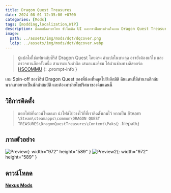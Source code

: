 ```yaml
---
title: Dragon Quest Treasures
date: 2024-08-01 12:35:00 +0700
categories: [Mods]
tags: [modding,localization,WIP]
description: ม็อดแปลภาษาไทย ซับไตเติล UI และกราฟิกบางส่วนในเกม Dragon Quest Treasures
image:
  path: ../assets/img/mods/dqt/dqcover.png
  lqip: ../assets/img/mods/dqt/dqcover.webp
---
```


> ผู้แปลไม่ใช่แฟนคลับซีรีส์ Dragon Quest โดยตรง คำแปลในบางจุด อาจยังต้องแก้ไข และตรวจทานอีกครั้งหนึ่ง สามารถแจ้งคำผิด เสนอแนะติชม ได้ผ่านช่องทางดิสคอร์ด [HSCOMMU](https://discord.gg/NurrBGRc7B)
{: .prompt-info }

เกม Spin-off ของซีรีส์ Dragon Quest สองพี่น้องที่หลุดไปยังอีกมิติ ดินแดนที่มีตำนานลึกลับ พวกเขาอยากเป็นนักล่าสมบัติ และต้องมาช่วยไขปริศนาของดินแดนนี้

## วิธีการติดตั้ง
> แตกไฟล์ที่ดาวน์โหลดมา นำไฟล์ไปวางไว้ที่ที่เราติดตั้งเกมไว้ หากเป็น Steam
`\Steam\steamapps\common\DRAGON QUEST TREASURES\DragonQuestTreasures\Content\Paks`{: .filepath}

## ภาพตัวอย่าง

![Preview](https://staticdelivery.nexusmods.com/mods/6091/images/2/2-1722491042-328830127.png){: width="972" height="589" }
![Preview2](https://staticdelivery.nexusmods.com/mods/6091/images/2/2-1722491029-613750246.png){: width="972" height="589" }

## ดาวน์โหลด
[**Nexus Mods**](https://www.nexusmods.com/dragonquesttreasures/mods/2)
